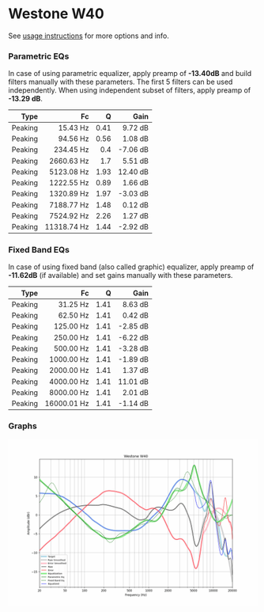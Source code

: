# Westone W40
See [usage instructions](https://github.com/jaakkopasanen/AutoEq#usage) for more options and info.

### Parametric EQs
In case of using parametric equalizer, apply preamp of **-13.40dB** and build filters manually
with these parameters. The first 5 filters can be used independently.
When using independent subset of filters, apply preamp of **-13.29 dB**.

| Type    | Fc          |    Q | Gain     |
|--------:|------------:|-----:|---------:|
| Peaking | 15.43 Hz    | 0.41 | 9.72 dB  |
| Peaking | 94.56 Hz    | 0.56 | 1.08 dB  |
| Peaking | 234.45 Hz   | 0.4  | -7.06 dB |
| Peaking | 2660.63 Hz  | 1.7  | 5.51 dB  |
| Peaking | 5123.08 Hz  | 1.93 | 12.40 dB |
| Peaking | 1222.55 Hz  | 0.89 | 1.66 dB  |
| Peaking | 1320.89 Hz  | 1.97 | -3.03 dB |
| Peaking | 7188.77 Hz  | 1.48 | 0.12 dB  |
| Peaking | 7524.92 Hz  | 2.26 | 1.27 dB  |
| Peaking | 11318.74 Hz | 1.44 | -2.92 dB |

### Fixed Band EQs
In case of using fixed band (also called graphic) equalizer, apply preamp of **-11.62dB**
(if available) and set gains manually with these parameters.

| Type    | Fc          |    Q | Gain     |
|--------:|------------:|-----:|---------:|
| Peaking | 31.25 Hz    | 1.41 | 8.63 dB  |
| Peaking | 62.50 Hz    | 1.41 | 0.42 dB  |
| Peaking | 125.00 Hz   | 1.41 | -2.85 dB |
| Peaking | 250.00 Hz   | 1.41 | -6.22 dB |
| Peaking | 500.00 Hz   | 1.41 | -3.28 dB |
| Peaking | 1000.00 Hz  | 1.41 | -1.89 dB |
| Peaking | 2000.00 Hz  | 1.41 | 1.37 dB  |
| Peaking | 4000.00 Hz  | 1.41 | 11.01 dB |
| Peaking | 8000.00 Hz  | 1.41 | 2.01 dB  |
| Peaking | 16000.01 Hz | 1.41 | -1.14 dB |

### Graphs
![](./Westone%20W40.png)